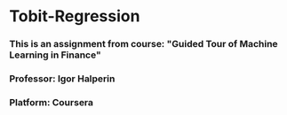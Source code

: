 # Tobit-Regression

### This is an assignment from course: "Guided Tour of Machine Learning in Finance"
### Professor: Igor Halperin
### Platform: Coursera
